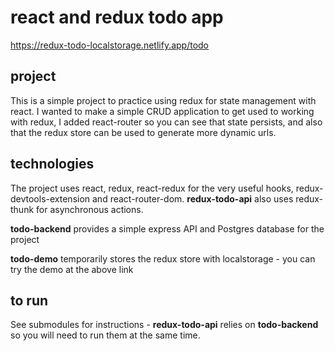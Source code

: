 # react and redux todo app

https://redux-todo-localstorage.netlify.app/todo

## project
This is a simple project to practice using redux for state management with react. I wanted to make a simple CRUD application to get used to working with redux, I added react-router so you can see that state persists, and also that the redux store can be used to generate more dynamic urls. 

## technologies
The project uses react, redux, react-redux for the very useful hooks, redux-devtools-extension and react-router-dom. 
**redux-todo-api** also uses redux-thunk for asynchronous actions.

**todo-backend** provides a simple express API and Postgres database for the project

**todo-demo** temporarily stores the redux store with localstorage - you can try the demo at the above link

## to run
See submodules for instructions - **redux-todo-api** relies on **todo-backend** so you will need to run them at the same time.

